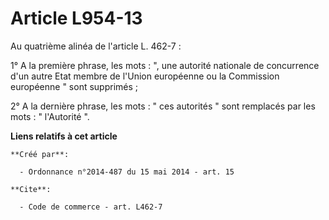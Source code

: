 # Article L954-13

Au quatrième alinéa de l'article L. 462-7 : 

1° A la première phrase, les mots : ", une autorité nationale de concurrence d'un autre Etat membre de l'Union européenne ou
la Commission européenne " sont supprimés ; 

2° A la dernière phrase, les mots : " ces autorités " sont remplacés par les mots : " l'Autorité ".

**Liens relatifs à cet article**

	**Créé par**:

	  - Ordonnance n°2014-487 du 15 mai 2014 - art. 15

	**Cite**:

	  - Code de commerce - art. L462-7

